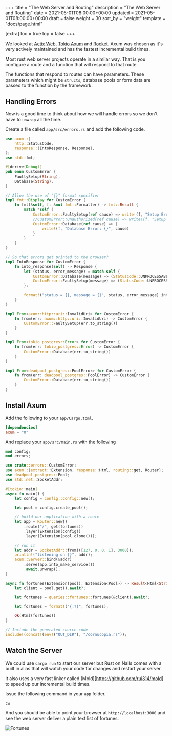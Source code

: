 +++
title = "The Web Server and Routing"
description = "The Web Server and Routing"
date = 2021-05-01T08:00:00+00:00
updated = 2021-05-01T08:00:00+00:00
draft = false
weight = 30
sort_by = "weight"
template = "docs/page.html"

[extra]
toc = true
top = false
+++

We looked at [Actix Web](https://actix.rs/), [Tokio Axum](https://github.com/tokio-rs/axum) and [Rocket](https://rocket.rs/). Axum was chosen as it's very actively maintained and has the fastest incremental build times. 

Most rust web server projects operate in a similar way. That is you configure a route and a function that will respond to that route.

The functions that respond to routes can have parameters. These parameters which might be `structs`, database pools or form data are passed to the function by the framework. 

## Handling Errors

Now is a good time to think about how we will handle errors so we don't have to `unwrap` all the time.

Create a file called `app/src/errors.rs` and add the following code.

```rust
use axum::{
    http::StatusCode,
    response::{IntoResponse, Response},
};
use std::fmt;

#[derive(Debug)]
pub enum CustomError {
    FaultySetup(String),
    Database(String),
}

// Allow the use of "{}" format specifier
impl fmt::Display for CustomError {
    fn fmt(&self, f: &mut fmt::Formatter) -> fmt::Result {
        match *self {
            CustomError::FaultySetup(ref cause) => write!(f, "Setup Error: {}", cause),
            //CustomError::Unauthorized(ref cause) => write!(f, "Setup Error: {}", cause),
            CustomError::Database(ref cause) => {
                write!(f, "Database Error: {}", cause)
            }
        }
    }
}

// So that errors get printed to the browser?
impl IntoResponse for CustomError {
    fn into_response(self) -> Response {
        let (status, error_message) = match self {
            CustomError::Database(message) => (StatusCode::UNPROCESSABLE_ENTITY, message),
            CustomError::FaultySetup(message) => (StatusCode::UNPROCESSABLE_ENTITY, message),
        };

        format!("status = {}, message = {}", status, error_message).into_response()
    }
}

impl From<axum::http::uri::InvalidUri> for CustomError {
    fn from(err: axum::http::uri::InvalidUri) -> CustomError {
        CustomError::FaultySetup(err.to_string())
    }
}

impl From<tokio_postgres::Error> for CustomError {
    fn from(err: tokio_postgres::Error) -> CustomError {
        CustomError::Database(err.to_string())
    }
}

impl From<deadpool_postgres::PoolError> for CustomError {
    fn from(err: deadpool_postgres::PoolError) -> CustomError {
        CustomError::Database(err.to_string())
    }
}

```

## Install Axum

Add the following to your `app/Cargo.toml`.

```toml
[dependencies]
axum = "0"
```

And replace your `app/src/main.rs` with the following

```rust
mod config;
mod errors;

use crate::errors::CustomError;
use axum::{extract::Extension, response::Html, routing::get, Router};
use deadpool_postgres::Pool;
use std::net::SocketAddr;

#[tokio::main]
async fn main() {
    let config = config::Config::new();

    let pool = config.create_pool();

    // build our application with a route
    let app = Router::new()
        .route("/", get(fortunes))
        .layer(Extension(config))
        .layer(Extension(pool.clone()));

    // run it
    let addr = SocketAddr::from(([127, 0, 0, 1], 3000));
    println!("listening on {}", addr);
    axum::Server::bind(&addr)
        .serve(app.into_make_service())
        .await.unwrap();
}

async fn fortunes(Extension(pool): Extension<Pool>) -> Result<Html<String>, CustomError> {
    let client = pool.get().await?;

    let fortunes = queries::fortunes::fortunes(&client).await?;

    let fortunes = format!("{:?}", fortunes);

    Ok(Html(fortunes))
}

// Include the generated source code
include!(concat!(env!("OUT_DIR"), "/cornucopia.rs"));
```

## Watch the Server

We could use `cargo run` to start our server but Rust on Nails comes with a built in alias that will watch your code for changes and restart your server.

It also uses a very fast linker called (Mold)[https://github.com/rui314/mold] to speed up our incremental build times.

Issue the following command in your `app` folder.

```sh
cw
```

And you should be able to point your browser at `http://localhost:3000` and see the web server deliver a plain text list of fortunes.

![Fortunes](/plain-text.png)
